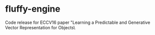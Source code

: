 # fluffy-engine
Code release for ECCV16 paper \"Learning a Predictable and Generative Vector Representation for Objects\

